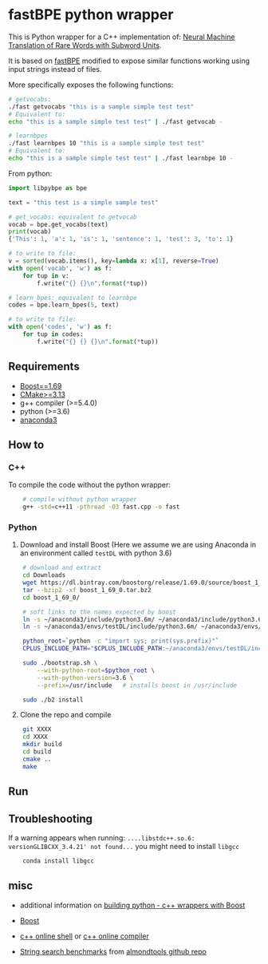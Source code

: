 # fastBPE python wrapper

This is Python wrapper for a C++ implementation of:
[Neural Machine Translation of Rare Words with Subword Units](https://arxiv.org/abs/1508.07909).

It is based on [fastBPE](https://github.com/glample/fastBPE) modified to expose similar functions working using input strings instead of files.

More specifically exposes the following functions:

```bash
# getvocabs:
./fast getvocabs "this is a sample simple test test"
# Equivalent to:
echo "this is a sample simple test test" | ./fast getvocab -

# learnbpes
./fast learnbpes 10 "this is a sample simple test test"
# Equivalent to:
echo "this is a sample simple test test" | ./fast learnbpe 10 -
```

From python:

```python
import libpybpe as bpe

text = "this test is a simple sample test"

# get_vocabs: equivalent to getvocab
vocab = bpe.get_vocabs(text)
print(vocab)
{'This': 1, 'a': 1, 'is': 1, 'sentence': 1, 'test': 3, 'to': 1}

# to write to file:
v = sorted(vocab.items(), key=lambda x: x[1], reverse=True)
with open('vocab', 'w') as f:
    for tup in v:
        f.write("{} {}\n".format(*tup))

# learn_bpes: equivalent to learnbpe
codes = bpe.learn_bpes(5, text)

# to write to file:
with open('codes', 'w') as f:
    for tup in codes:
        f.write("{} {} {}\n".format(*tup))
```

## Requirements

-   [Boost==1.69](http://www.boost.org/)
-   [CMake>=3.13](https://cmake.org/download/)
-   g++ compiler (>=5.4.0)
-   python (>=3.6)
-   [anaconda3](https://www.continuum.io/downloads)

## How to

### C++

To compile the code without the python wrapper:

```bash
    # compile without python wrapper
    g++ -std=c++11 -pthread -O3 fast.cpp -o fast
```

### Python

1. Download and install Boost
   (Here we assume we are using Anaconda in an environment called `testDL` with python 3.6)

```bash
    # download and extract
    cd Downloads
    wget https://dl.bintray.com/boostorg/release/1.69.0/source/boost_1_69_0.tar.bz2
    tar --bzip2 -xf boost_1_69_0.tar.bz2
    cd boost_1_69_0/

    # soft links to the names expected by boost
    ln -s ~/anaconda3/include/python3.6m/ ~/anaconda3/include/python3.6/
    ln -s ~/anaconda3/envs/testDL/include/python3.6m/ ~/anaconda3/envs/testDL/include/python3.6/

    python_root=`python -c "import sys; print(sys.prefix)"`
    CPLUS_INCLUDE_PATH="$CPLUS_INCLUDE_PATH:~/anaconda3/envs/testDL/include/python3.6"

    sudo ./bootstrap.sh \
        --with-python-root=$python_root \
        --with-python-version=3.6 \
        --prefix=/usr/include   # installs boost in /usr/include

    sudo ./b2 install
```

2. Clone the repo and compile

```bash
    git XXXX
    cd XXXX
    mkdir build
    cd build
    cmake ..
    make
```

## Run

## Troubleshooting

If a warning appears when running: `....libstdc++.so.6: versionGLIBCXX_3.4.21' not found...` you might need to install `libgcc`

```bash
    conda install libgcc
```

## misc

-   additional information on
    [building python - c++ wrappers with Boost](https://www.preney.ca/paul/archives/107)

-   [Boost](http://www.boost.org/users/history/version_1_64_0.html)

-   [c++ online shell](http://cpp.sh/) or [c++ online compiler](https://rextester.com/l/cpp_online_compiler_gcc)

-   [String search benchmarks](https://almondtools.github.io/stringbench/chart.html#latest)
    from [almondtools github repo](https://github.com/almondtools/stringbench)

